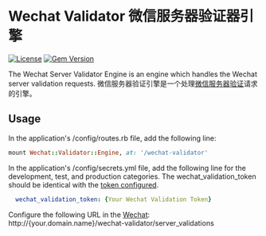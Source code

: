 # Wechat Validator 微信服务器验证器引擎

[![License](https://img.shields.io/badge/license-MIT-green.svg)](http://opensource.org/licenses/MIT)
[![Gem Version](https://badge.fury.io/rb/wechat-validator.svg)](https://badge.fury.io/rb/wechat-validator)

The Wechat Server Validator Engine is an engine which handles the Wechat server validation requests.
微信服务器验证引擎是一个处理[微信服务器验证](http://mp.weixin.qq.com/wiki/8/f9a0b8382e0b77d87b3bcc1ce6fbc104.html#.E7.AC.AC.E4.BA.8C.E6.AD.A5.EF.BC.9A.E9.AA.8C.E8.AF.81.E6.9C.8D.E5.8A.A1.E5.99.A8.E5.9C.B0.E5.9D.80.E7.9A.84.E6.9C.89.E6.95.88.E6.80.A7)请求的引擎。

## Usage
In the application's /config/routes.rb file, add the following line:
```ruby
mount Wechat::Validator::Engine, at: '/wechat-validator'
```

In the application's /config/secrets.yml file, add the following line for the development, test, and production categories. The wechat_validation_token should be identical with the [token configured](http://mp.weixin.qq.com/wiki/8/f9a0b8382e0b77d87b3bcc1ce6fbc104.html#.E7.AC.AC.E4.B8.80.E6.AD.A5.EF.BC.9A.E5.A1.AB.E5.86.99.E6.9C.8D.E5.8A.A1.E5.99.A8.E9.85.8D.E7.BD.AE).
```yaml
  wechat_validation_token: {Your Wechat Validation Token}
```

Configure the following URL in the [Wechat](http://mp.weixin.qq.com/wiki/8/f9a0b8382e0b77d87b3bcc1ce6fbc104.html#.E7.AC.AC.E4.B8.80.E6.AD.A5.EF.BC.9A.E5.A1.AB.E5.86.99.E6.9C.8D.E5.8A.A1.E5.99.A8.E9.85.8D.E7.BD.AE):
http://{your.domain.name}/wechat-validator/server_validations
